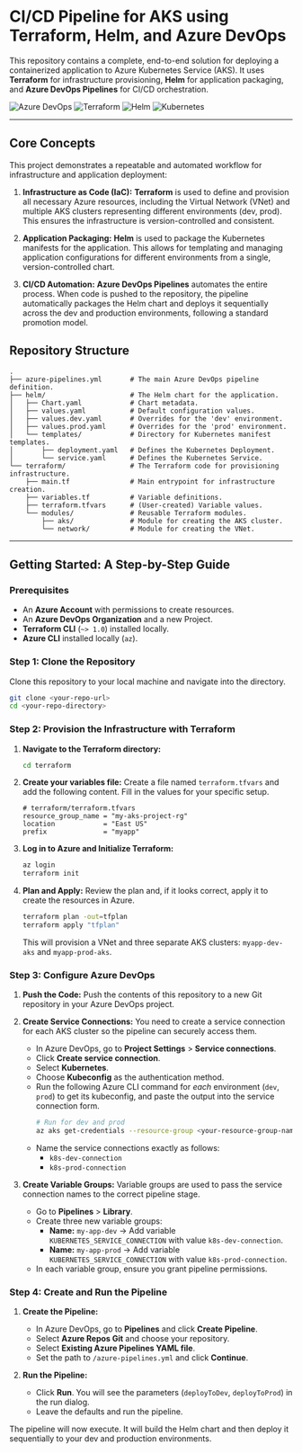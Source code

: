 
# CI/CD Pipeline for AKS using Terraform, Helm, and Azure DevOps

This repository contains a complete, end-to-end solution for deploying a containerized application to Azure Kubernetes Service (AKS). It uses **Terraform** for infrastructure provisioning, **Helm** for application packaging, and **Azure DevOps Pipelines** for CI/CD orchestration.

![Azure DevOps](https://img.shields.io/badge/Azure_DevOps-0078D7?style=for-the-badge&logo=azure-devops&logoColor=white)
![Terraform](https://img.shields.io/badge/Terraform-7B42BC?style=for-the-badge&logo=terraform&logoColor=white)
![Helm](https://img.shields.io/badge/Helm-0F1689?style=for-the-badge&logo=helm&logoColor=white)
![Kubernetes](https://img.shields.io/badge/Kubernetes-326CE5?style=for-the-badge&logo=kubernetes&logoColor=white)

---

## Core Concepts

This project demonstrates a repeatable and automated workflow for infrastructure and application deployment:

1.  **Infrastructure as Code (IaC):** **Terraform** is used to define and provision all necessary Azure resources, including the Virtual Network (VNet) and multiple AKS clusters representing different environments (dev, prod). This ensures the infrastructure is version-controlled and consistent.

2.  **Application Packaging:** **Helm** is used to package the Kubernetes manifests for the application. This allows for templating and managing application configurations for different environments from a single, version-controlled chart.

3.  **CI/CD Automation:** **Azure DevOps Pipelines** automates the entire process. When code is pushed to the repository, the pipeline automatically packages the Helm chart and deploys it sequentially across the dev and production environments, following a standard promotion model.

## Repository Structure

```
.
├── azure-pipelines.yml       # The main Azure DevOps pipeline definition.
├── helm/                     # The Helm chart for the application.
│   ├── Chart.yaml            # Chart metadata.
│   ├── values.yaml           # Default configuration values.
│   ├── values.dev.yaml       # Overrides for the 'dev' environment.
│   ├── values.prod.yaml      # Overrides for the 'prod' environment.
│   └── templates/            # Directory for Kubernetes manifest templates.
│       ├── deployment.yaml   # Defines the Kubernetes Deployment.
│       └── service.yaml      # Defines the Kubernetes Service.
└── terraform/                # The Terraform code for provisioning infrastructure.
    ├── main.tf               # Main entrypoint for infrastructure creation.
    ├── variables.tf          # Variable definitions.
    ├── terraform.tfvars      # (User-created) Variable values.
    └── modules/              # Reusable Terraform modules.
        ├── aks/              # Module for creating the AKS cluster.
        └── network/          # Module for creating the VNet.
```

---

## Getting Started: A Step-by-Step Guide

### Prerequisites

*   An **Azure Account** with permissions to create resources.
*   An **Azure DevOps Organization** and a new Project.
*   **Terraform CLI** (`~> 1.0`) installed locally.
*   **Azure CLI** installed locally (`az`).

### Step 1: Clone the Repository

Clone this repository to your local machine and navigate into the directory.

```bash
git clone <your-repo-url>
cd <your-repo-directory>
```

### Step 2: Provision the Infrastructure with Terraform

1.  **Navigate to the Terraform directory:**
    ```bash
    cd terraform
    ```

2.  **Create your variables file:**
    Create a file named `terraform.tfvars` and add the following content. Fill in the values for your specific setup.
    ```hcl
    # terraform/terraform.tfvars
    resource_group_name = "my-aks-project-rg"
    location            = "East US"
    prefix              = "myapp"
    ```

3.  **Log in to Azure and Initialize Terraform:**
    ```bash
    az login
    terraform init
    ```

4.  **Plan and Apply:**
    Review the plan and, if it looks correct, apply it to create the resources in Azure.
    ```bash
    terraform plan -out=tfplan
    terraform apply "tfplan"
    ```
    This will provision a VNet and three separate AKS clusters: `myapp-dev-aks` and `myapp-prod-aks`.

### Step 3: Configure Azure DevOps

1.  **Push the Code:**
    Push the contents of this repository to a new Git repository in your Azure DevOps project.

2.  **Create Service Connections:**
    You need to create a service connection for each AKS cluster so the pipeline can securely access them.
    *   In Azure DevOps, go to **Project Settings** > **Service connections**.
    *   Click **Create service connection**.
    *   Select **Kubernetes**.
    *   Choose **Kubeconfig** as the authentication method.
    *   Run the following Azure CLI command for *each* environment (`dev`,  `prod`) to get its kubeconfig, and paste the output into the service connection form.
        ```bash
        # Run for dev and prod
        az aks get-credentials --resource-group <your-resource-group-name> --name <cluster-name> --admin
        ```
    *   Name the service connections exactly as follows:
        *   `k8s-dev-connection`
        *   `k8s-prod-connection`

3.  **Create Variable Groups:**
    Variable groups are used to pass the service connection names to the correct pipeline stage.
    *   Go to **Pipelines** > **Library**.
    *   Create three new variable groups:
        *   **Name:** `my-app-dev` -> Add variable `KUBERNETES_SERVICE_CONNECTION` with value `k8s-dev-connection`.
        *   **Name:** `my-app-prod` -> Add variable `KUBERNETES_SERVICE_CONNECTION` with value `k8s-prod-connection`.
    *   In each variable group, ensure you grant pipeline permissions.

### Step 4: Create and Run the Pipeline

1.  **Create the Pipeline:**
    *   In Azure DevOps, go to **Pipelines** and click **Create Pipeline**.
    *   Select **Azure Repos Git** and choose your repository.
    *   Select **Existing Azure Pipelines YAML file**.
    *   Set the path to `/azure-pipelines.yml` and click **Continue**.

2.  **Run the Pipeline:**
    *   Click **Run**. You will see the parameters (`deployToDev`, `deployToProd`) in the run dialog.
    *   Leave the defaults and run the pipeline.

The pipeline will now execute. It will build the Helm chart and then deploy it sequentially to your dev and production environments.

